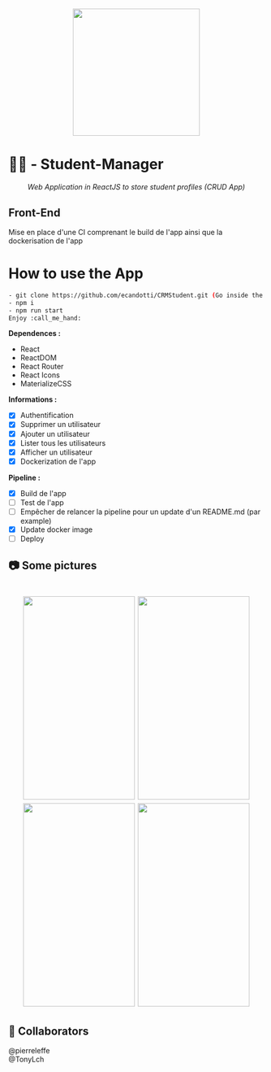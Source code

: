 <h1 align="center">
    <img height="250" hidth="250" src="https://cdn.pixabay.com/photo/2015/05/31/15/14/woman-792162_1280.jpg">
</h1>

# :student: - Student-Manager
*<div align="center">Web Application in ReactJS to store student profiles (CRUD App) </div>*  

## Front-End  

Mise en place d'une CI comprenant le build de l'app ainsi que la dockerisation de l'app  

# How to use the App
~~~bash
- git clone https://github.com/ecandotti/CRMStudent.git (Go inside the folder)
- npm i
- npm run start  
Enjoy :call_me_hand:
~~~

**Dependences :** 
- React
- ReactDOM
- React Router
- React Icons
- MaterializeCSS

**Informations :**  
- [X] Authentification 
- [X] Supprimer un utilisateur  
- [X] Ajouter un utilisateur   
- [X] Lister tous les utilisateurs   
- [X] Afficher un utilisateur  
- [X] Dockerization de l'app  

**Pipeline :**  
- [X] Build de l'app  
- [ ] Test de l'app  
- [ ] Empêcher de relancer la pipeline pour un update d'un README.md (par example)
- [X] Update docker image  
- [ ] Deploy  

## :camera: Some pictures
<h1 align="center">
    <img width="220px" height="400px" src="https://user-images.githubusercontent.com/66432682/99861567-c7140980-2b96-11eb-90cd-86d8dc1f97d2.png">
    <img width="220px" height="400px" src="https://user-images.githubusercontent.com/66432682/99861577-cda28100-2b96-11eb-83b3-b077343ddd16.png">
    <img width="220px" height="400px" src="https://user-images.githubusercontent.com/66432682/99861585-cf6c4480-2b96-11eb-9280-59a5725a8423.png">
    <img width="220px" height="400px" src="https://user-images.githubusercontent.com/66432682/99861589-d1360800-2b96-11eb-885a-52fd8e8f8607.png">
</h1>

## :busts_in_silhouette: Collaborators
@pierreleffe  
@TonyLch
